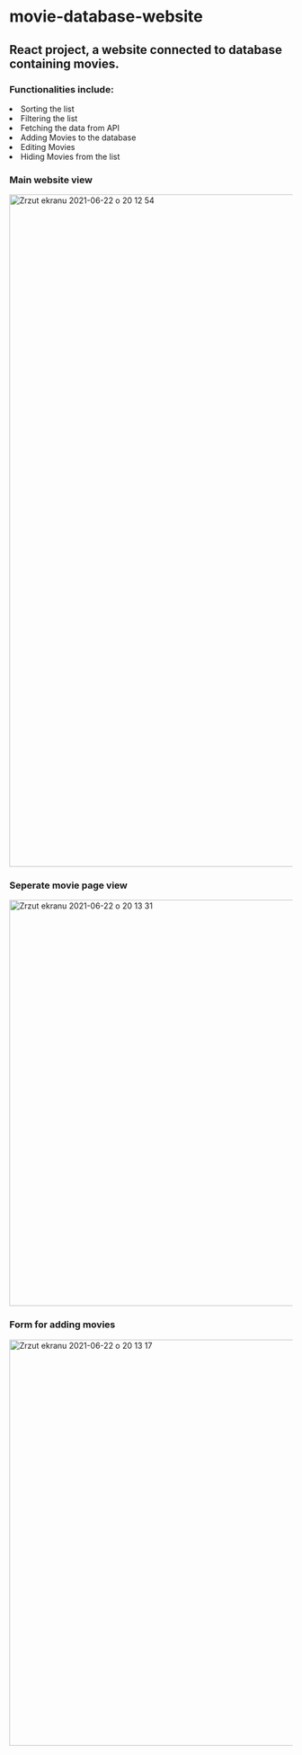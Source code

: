 # movie-database-website
<h2>React project, a website connected to database containing movies. </h2>


 <h3> Functionalities include:</h3>
  <li>Sorting the list</li>
  <li>Filtering the list</li>
  <li>Fetching the data from API</li>
  <li>Adding Movies to the database</li>
  <li>Editing Movies</li>
  <li>Hiding Movies from the list</li>

 <h3>Main website view</h3>
<img width="1197" alt="Zrzut ekranu 2021-06-22 o 20 12 54" src="https://user-images.githubusercontent.com/64774691/122978567-f2faa600-d396-11eb-9557-cb3bca974d0b.png">

 <h3>Seperate movie page view</h3>
<img width="723" alt="Zrzut ekranu 2021-06-22 o 20 13 31" src="https://user-images.githubusercontent.com/64774691/122978590-fa21b400-d396-11eb-9a16-157b16942d5d.png">

 <h3> Form for adding movies</h3>
<img width="723" alt="Zrzut ekranu 2021-06-22 o 20 13 17" src="https://user-images.githubusercontent.com/64774691/122978615-fee66800-d396-11eb-81a5-d02f7608cf81.png">
